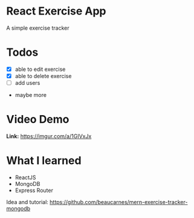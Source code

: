 # React Exercise App

A simple exercise tracker

# Todos

- [x] able to edit exercise
- [x] able to delete exercise
- [ ] add users
- maybe more

# Video Demo

**Link:** https://imgur.com/a/1GIVxJx

# What I learned

- ReactJS
- MongoDB
- Express Router

Idea and tutorial: https://github.com/beaucarnes/mern-exercise-tracker-mongodb
